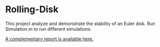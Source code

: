# Rolling-Disk
This project analyze and demonstrate the stability of an Euler disk.
Run Simulation.m to run different simulations.

[A complementary report is available here.](https://github.com/yardenas/Rolling-Disk/blob/master/Rolling%20Disk%20Distribution%20Paper%20Eng.pdf)
